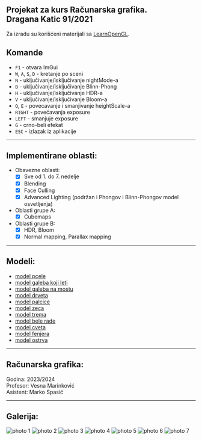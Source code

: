 Projekat za kurs Računarska grafika.\
Dragana Katic 91/2021 
---------------
Za izradu su korišćeni materijali sa [LearnOpenGL](https://learnopengl.com/). 

## Komande
- `F1` - otvara ImGui
- `W`, `A`, `S`, `D` - kretanje po sceni
- `N` - uključivanje/isključivanje nightMode-a
- `B` - uključivanje/isključivanje Blinn-Phong
- `H` - uključivanje/isključivanje HDR-a
- `V` - uključivanje/isključivanje Bloom-a
- `Q`, `E` - povecavanje i smanjivanje heightScale-a 
- `RIGHT` - povećavanja exposure
- `LEFT` - smanjuje exposure
- `G` - crno-beli efekat
- `ESC` - izlazak iz aplikacije

---------------
## Implementirane oblasti:
- Obavezne oblasti:
  - [x] Sve od 1. do 7. nedelje
  - [x] Blending
  - [x] Face Culling
  - [x] Advanced Lighting (podržan i Phongov i Blinn-Phongov model osvetljenja)
- Oblasti grupe A:
  - [x] Cubemaps
- Oblasti grupe B:
  - [x] HDR, Bloom
  - [x] Normal mapping, Parallax mapping

---------------

## Modeli:
- [model pcele](https://sketchfab.com/3d-models/bee-242c1dd3f30843f9a99832cb1efdccc8)
- [model galeba koji leti](https://sketchfab.com/3d-models/derpy-seagull-91e9c4b64cca4063aaf58efa8f41be75)
- [model galeba na mostu](https://sketchfab.com/3d-models/seagull-dd79fddb754f47caa3145e7d184e3e58)
- [model drveta](https://sketchfab.com/3d-models/tree-7016d1d32fe748f0a8b3f5eb39374bc4)
- [model palcice](https://sketchfab.com/3d-models/yona-jinn-31368a25329548b8aaafc486ec6f4d04)
- [model zeca](https://sketchfab.com/3d-models/rabbit-4cf175ddd8d94c7f8705d0d3b9586e6e)
- [model trema](https://sketchfab.com/3d-models/trellis-7987f51087c1465482689f8faa8d9d84)
- [model bele rade](https://sketchfab.com/3d-models/flowers-864fcc702ffb48ea99ccd121101c7399)
- [model cveta](https://sketchfab.com/3d-models/flower-0fa50cf622f44f2ba59eff6c11cb8fbd)
- [model fenjera](https://sketchfab.com/3d-models/lantern-6a440d28424c451098a6ebbe51c848c7)
- [model ostrva](https://sketchfab.com/3d-models/floating-island-192393b07d5d4e06a27e9ffc68ac5d89)

---------------

## Računarska grafika:
Godina: 2023/2024 \
Profesor: Vesna Marinković \
Asistent: Marko Spasić

---------------
## Galerija:
![photo 1](/resources/gallery/projekat.png)
![photo 2](/resources/gallery/nightmode.png)
![photo 3](/resources/gallery/palcica.png)
![photo 4](/resources/gallery/pcelica.png)
![photo 5](/resources/gallery/galeb.png)
![photo 6](/resources/gallery/dvagalebabela.png)
![photo 7](/resources/gallery/pcela.gif)

